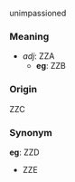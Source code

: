unimpassioned
### Meaning
+ _adj_: ZZA
    + __eg__: ZZB

### Origin

ZZC

### Synonym

__eg__: ZZD

+ ZZE


